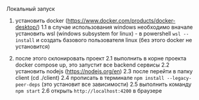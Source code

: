 Локальный запуск
1. установить docker (https://www.docker.com/products/docker-desktop/)
1.1 в случае использования windows необходимо вначале установить wsl (windows subsystem for linux) - в powershell 
```wsl --install```
и создать базового пользователя linux (без этого docker не установится)

2. после этого склонировать проект
   2.1 выполнить в корне проекта docker compose up, это запустит все backend сервисы
   2.2 установить nodejs (https://nodejs.org/en)
   2.3 после перейти в папку client (cd ./client)
   2.4 прописать в терминале ```npm install --legacy-peer-deps``` (это установит все зависимости)
   2.5 выполнить команду ```npm start```
   2.6 открыть ```http://localhost:4200``` в браузере 
